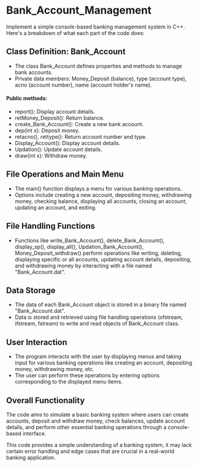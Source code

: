 # Bank_Account_Management
Implement a simple console-based banking management system in C++.
Here's a breakdown of what each part of the code does:

## Class Definition: Bank_Account
* The class Bank_Account defines properties and methods to manage bank accounts.
* Private data members: Money_Deposit (balance), type (account type), acno (account number), name (account holder's name).

#### Public methods:
* report(): Display account details.
* retMoney_Deposit(): Return balance.
* create_Bank_Account(): Create a new bank account.
* dep(int x): Deposit money.
* retacno(), rettype(): Return account number and type.
* Display_Account(): Display account details.
* Updation(): Update account details.
* draw(int x): Withdraw money.

## File Operations and Main Menu
* The main() function displays a menu for various banking operations.
* Options include creating a new account, depositing money, withdrawing money, checking balance, displaying all accounts, closing an account, updating an account, and exiting.

## File Handling Functions
* Functions like write_Bank_Account(), delete_Bank_Account(), display_sp(), display_all(), Updation_Bank_Account(), Money_Deposit_withdraw() perform operations like writing, deleting, displaying specific or all accounts, updating account details, depositing, and withdrawing money by interacting with a file named "Bank_Account.dat".

## Data Storage
* The data of each Bank_Account object is stored in a binary file named "Bank_Account.dat".
* Data is stored and retrieved using file handling operations (ofstream, ifstream, fstream) to write and read objects of Bank_Account class.

## User Interaction
* The program interacts with the user by displaying menus and taking input for various banking operations like creating an account, depositing money, withdrawing money, etc.
* The user can perform these operations by entering options corresponding to the displayed menu items.

## Overall Functionality
The code aims to simulate a basic banking system where users can create accounts, deposit and withdraw money, check balances, update account details, and perform other essential banking operations through a console-based interface.

This code provides a simple understanding of a banking system, it may lack certain error handling and edge cases that are crucial in a real-world banking application.
